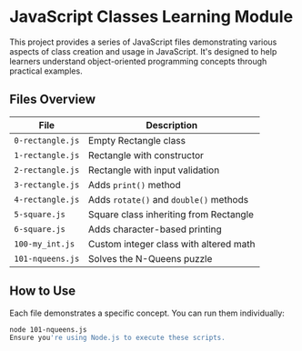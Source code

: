 # JavaScript Classes Learning Module

This project provides a series of JavaScript files demonstrating various aspects of class creation and usage in JavaScript. It's designed to help learners understand object-oriented programming concepts through practical examples.

## Files Overview

| File             | Description                                      |
|------------------|--------------------------------------------------|
| `0-rectangle.js` | Empty Rectangle class                            |
| `1-rectangle.js` | Rectangle with constructor                       |
| `2-rectangle.js` | Rectangle with input validation                  |
| `3-rectangle.js` | Adds `print()` method                            |
| `4-rectangle.js` | Adds `rotate()` and `double()` methods           |
| `5-square.js`    | Square class inheriting from Rectangle           |
| `6-square.js`    | Adds character-based printing                    |
| `100-my_int.js`  | Custom integer class with altered math           |
| `101-nqueens.js` | Solves the N-Queens puzzle                       |

## How to Use

Each file demonstrates a specific concept. You can run them individually:

```bash
node 101-nqueens.js 
Ensure you're using Node.js to execute these scripts.
